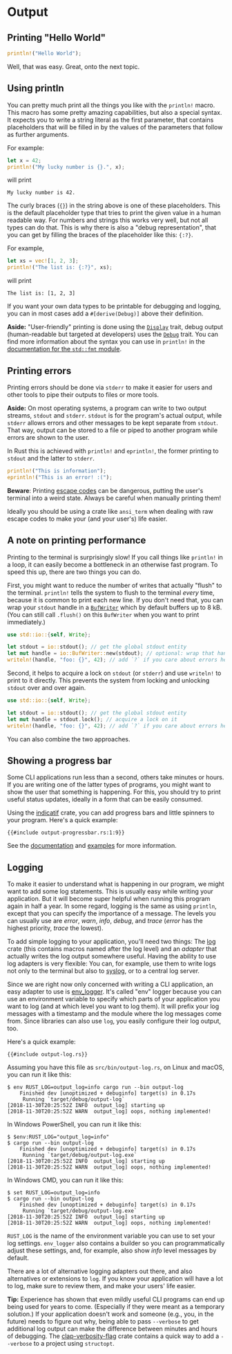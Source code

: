 # Output

## Printing "Hello World"

```rust
println!("Hello World");
```

Well, that was easy.
Great, onto the next topic.

## Using println

You can pretty much print all the things you like
with the `println!` macro.
This macro has some pretty amazing capabilities,
but also a special syntax.
It expects you to write a string literal as the first parameter,
that contains placeholders that will be filled in
by the values of the parameters that follow as further arguments.

For example:

```rust
let x = 42;
println!("My lucky number is {}.", x);
```

will print

```console
My lucky number is 42.
```

The curly braces (`{}`) in the string above is one of these placeholders.
This is the default placeholder type
that tries to print the given value in a human readable way.
For numbers and strings this works very well,
but not all types can do that.
This is why there is also a "debug representation",
that you can get by filling the braces of the placeholder like this: `{:?}`.

For example,

```rust
let xs = vec![1, 2, 3];
println!("The list is: {:?}", xs);
```

will print

```console
The list is: [1, 2, 3]
```

If you want your own data types to be printable for debugging and logging,
you can in most cases add a `#[derive(Debug)]` above their definition.

<aside>

**Aside:**
"User-friendly" printing is done using the [`Display`] trait,
debug output (human-readable but targeted at developers) uses the [`Debug`] trait.
You can find more information about the syntax you can use in `println!`
in the [documentation for the `std::fmt` module][std::fmt].

[`Display`]: https://doc.rust-lang.org/1.39.0/std/fmt/trait.Display.html
[`Debug`]: https://doc.rust-lang.org/1.39.0/std/fmt/trait.Debug.html
[std::fmt]: https://doc.rust-lang.org/1.39.0/std/fmt/index.html

</aside>

## Printing errors

Printing errors should be done via `stderr`
to make it easier for users
and other tools
to pipe their outputs to files
or more tools.

<aside>

**Aside:**
On most operating systems,
a program can write to two output streams, `stdout` and `stderr`.
`stdout` is for the program's actual output,
while `stderr` allows errors and other messages to be kept separate from `stdout`.
That way,
output can be stored to a file or piped to another program
while errors are shown to the user.

</aside>

In Rust this is achieved
with `println!` and `eprintln!`,
the former printing to `stdout`
and the latter to `stderr`.

```rust
println!("This is information");
eprintln!("This is an error! :(");
```

<aside>

**Beware**: Printing [escape codes] can be dangerous,
putting the user's terminal into a weird state.
Always be careful when manually printing them!

[escape codes]: https://en.wikipedia.org/wiki/ANSI_escape_code

Ideally you should be using a crate like `ansi_term`
when dealing with raw escape codes
to make your (and your user's) life easier.

</aside>

## A note on printing performance

Printing to the terminal is surprisingly slow!
If you call things like `println!` in a loop,
it can easily become a bottleneck in an otherwise fast program.
To speed this up,
there are two things you can do.

First,
you might want to reduce the number of writes
that actually "flush" to the terminal.
`println!` tells the system to flush to the terminal _every_ time,
because it is common to print each new line.
If you don't need that,
you can wrap your `stdout` handle in a [`BufWriter`]
which by default buffers up to 8 kB.
(You can still call `.flush()` on this `BufWriter`
when you want to print immediately.)

```rust
use std::io::{self, Write};

let stdout = io::stdout(); // get the global stdout entity
let mut handle = io::BufWriter::new(stdout); // optional: wrap that handle in a buffer
writeln!(handle, "foo: {}", 42); // add `?` if you care about errors here
```

Second,
it helps to acquire a lock on `stdout` (or `stderr`)
and use `writeln!` to print to it directly.
This prevents the system from locking and unlocking `stdout` over and over again.

```rust
use std::io::{self, Write};

let stdout = io::stdout(); // get the global stdout entity
let mut handle = stdout.lock(); // acquire a lock on it
writeln!(handle, "foo: {}", 42); // add `?` if you care about errors here
```

You can also combine the two approaches.

[`BufWriter`]: https://doc.rust-lang.org/1.39.0/std/io/struct.BufWriter.html

## Showing a progress bar

Some CLI applications run less than a second,
others take minutes or hours.
If you are writing one of the latter types of programs,
you might want to show the user that something is happening.
For this, you should try to print useful status updates,
ideally in a form that can be easily consumed.

Using the [indicatif] crate,
you can add progress bars
and little spinners to your program.
Here's a quick example:

```rust,ignore
{{#include output-progressbar.rs:1:9}}
```

See the [documentation][indicatif docs]
and [examples][indicatif examples]
for more information.

[indicatif]: https://crates.io/crates/indicatif
[indicatif docs]: https://docs.rs/indicatif
[indicatif examples]: https://github.com/mitsuhiko/indicatif/tree/master/examples

## Logging

To make it easier to understand what is happening in our program,
we might want to add some log statements.
This is usually easy while writing your application.
But it will become super helpful when running this program again in half a year.
In some regard,
logging is the same as using `println`,
except that you can specify the importance of a message.
The levels you can usually use are _error_, _warn_, _info_, _debug_, and _trace_
(_error_ has the highest priority, _trace_ the lowest).

To add simple logging to your application,
you'll need two things:
The [log] crate (this contains macros named after the log level)
and an _adapter_ that actually writes the log output somewhere useful.
Having the ability to use log adapters is very flexible:
You can, for example, use them to write logs not only to the terminal
but also to [syslog], or to a central log server.

[syslog]: https://en.wikipedia.org/wiki/Syslog

Since we are right now only concerned with writing a CLI application,
an easy adapter to use is [env_logger].
It's called "env" logger because you can
use an environment variable to specify which parts of your application
you want to log
(and at which level you want to log them).
It will prefix your log messages with a timestamp
and the module where the log messages come from.
Since libraries can also use `log`,
you easily configure their log output, too.

[log]: https://crates.io/crates/log
[env_logger]: https://crates.io/crates/env_logger

Here's a quick example:

```rust,ignore
{{#include output-log.rs}}
```

Assuming you have this file as `src/bin/output-log.rs`,
on Linux and macOS, you can run it like this:
```console
$ env RUST_LOG=output_log=info cargo run --bin output-log
    Finished dev [unoptimized + debuginfo] target(s) in 0.17s
     Running `target/debug/output-log`
[2018-11-30T20:25:52Z INFO  output_log] starting up
[2018-11-30T20:25:52Z WARN  output_log] oops, nothing implemented!
```

In Windows PowerShell, you can run it like this:
```console
$ $env:RUST_LOG="output_log=info"
$ cargo run --bin output-log
    Finished dev [unoptimized + debuginfo] target(s) in 0.17s
     Running `target/debug/output-log.exe`
[2018-11-30T20:25:52Z INFO  output_log] starting up
[2018-11-30T20:25:52Z WARN  output_log] oops, nothing implemented!
```

In Windows CMD, you can run it like this:
```console
$ set RUST_LOG=output_log=info
$ cargo run --bin output-log
    Finished dev [unoptimized + debuginfo] target(s) in 0.17s
     Running `target/debug/output-log.exe`
[2018-11-30T20:25:52Z INFO  output_log] starting up
[2018-11-30T20:25:52Z WARN  output_log] oops, nothing implemented!
```

`RUST_LOG` is the name of the environment variable
you can use to set your log settings.
`env_logger` also contains a builder
so you can programmatically adjust these settings,
and, for example, also show _info_ level messages by default.

There are a lot of alternative logging adapters out there,
and also alternatives or extensions to `log`.
If you know your application will have a lot to log,
make sure to review them,
and make your users' life easier.

<aside>

**Tip:**
Experience has shown that even mildly useful CLI programs can end up being used for years to come.
(Especially if they were meant as a temporary solution.)
If your application doesn't work
and someone (e.g., you, in the future) needs to figure out why,
being able to pass `--verbose` to get additional log output
can make the difference between minutes and hours of debugging.
The [clap-verbosity-flag] crate contains a quick way
to add a `--verbose` to a project using `structopt`.

[clap-verbosity-flag]: https://crates.io/crates/clap-verbosity-flag

</aside>
